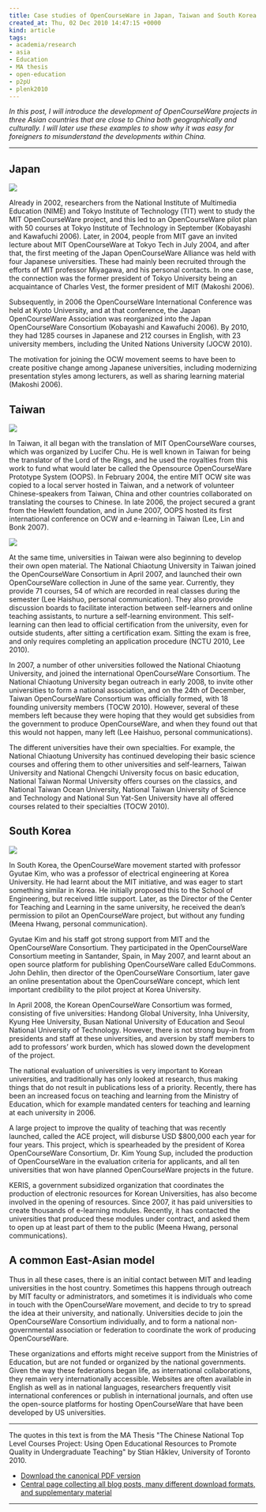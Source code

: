 ```yaml
---
title: Case studies of OpenCourseWare in Japan, Taiwan and South Korea
created_at: Thu, 02 Dec 2010 14:47:15 +0000
kind: article
tags:
- academia/research
- asia
- Education
- MA thesis
- open-education
- p2pU
- plenk2010
---
```


*In this post, I will introduce the development of OpenCourseWare
projects in three Asian countries that are close to China both
geographically and culturally. I will later use these examples to show
why it was easy for foreigners to misunderstand the developments within
China.*

---

## Japan

[![](http://reganmian.net/blog/wp-content/uploads/2010/11/Screen-shot-2010-11-30-at-12.51.08-AM.png)](http://reganmian.net/blog/wp-content/uploads/2010/11/Screen-shot-2010-11-30-at-12.51.08-AM.png)

Already in 2002, researchers from the National Institute of Multimedia
Education (NIME) and Tokyo Institute of Technology (TIT) went to study
the MIT OpenCourseWare project, and this led to an OpenCourseWare pilot
plan with 50 courses at Tokyo Institute of Technology in September
(Kobayashi and Kawafuchi 2006). Later, in 2004, people from MIT gave an
invited lecture about MIT OpenCourseWare at Tokyo Tech in July 2004, and
after that, the first meeting of the Japan OpenCourseWare Alliance was
held with four Japanese universities. These had mainly been recruited
through the efforts of MIT professor Miyagawa, and his personal
contacts. In one case, the connection was the former president of Tokyo
University being an acquaintance of Charles Vest, the former president
of MIT (Makoshi 2006).

Subsequently, in 2006 the OpenCourseWare International Conference was
held at Kyoto University, and at that conference, the Japan
OpenCourseWare Association was reorganized into the Japan OpenCourseWare
Consortium (Kobayashi and Kawafuchi 2006). By 2010, they had 1285
courses in Japanese and 212 courses in English, with 23 university
members, including the United Nations University (JOCW 2010).

The motivation for joining the OCW movement seems to have been to create
positive change among Japanese universities, including modernizing
presentation styles among lecturers, as well as sharing learning
material (Makoshi 2006).

## Taiwan

[![](http://reganmian.net/blog/wp-content/uploads/2010/11/Screen-shot-2010-11-30-at-12.52.33-AM.png)](http://reganmian.net/blog/wp-content/uploads/2010/11/Screen-shot-2010-11-30-at-12.52.33-AM.png)

In Taiwan, it all began with the translation of MIT OpenCourseWare
courses, which was organized by Lucifer Chu. He is well known in Taiwan
for being the translator of the Lord of the Rings, and he used the
royalties from this work to fund what would later be called the
Opensource OpenCourseWare Prototype System (OOPS). In February 2004, the
entire MIT OCW site was copied to a local server hosted in Taiwan, and a
network of volunteer Chinese-speakers from Taiwan, China and other
countries collaborated on translating the courses to Chinese. In late
2006, the project secured a grant from the Hewlett foundation, and in
June 2007, OOPS hosted its first international conference on OCW and
e-learning in Taiwan (Lee, Lin and Bonk 2007).

[![](http://reganmian.net/blog/wp-content/uploads/2010/11/Screen-shot-2010-11-30-at-12.51.33-AM.png)](http://reganmian.net/blog/wp-content/uploads/2010/11/Screen-shot-2010-11-30-at-12.51.33-AM.png)

At the same time, universities in Taiwan were also beginning to develop
their own open material. The National Chiaotung University in Taiwan
joined the OpenCourseWare Consortium in April 2007, and launched their
own OpenCourseWare collection in June of the same year. Currently, they
provide 71 courses, 54 of which are recorded in real classes during the
semester (Lee Haishuo, personal communication). They also provide
discussion boards to facilitate interaction between self-learners and
online teaching assistants, to nurture a self-learning environment. This
self-learning can then lead to official certification from the
university, even for outside students, after sitting a certification
exam. Sitting the exam is free, and only requires completing an
application procedure (NCTU 2010, Lee 2010).

In 2007, a number of other universities followed the National Chiaotung
University, and joined the international OpenCourseWare Consortium. The
National Chiaotung University began outreach in early 2008, to invite
other universities to form a national association, and on the 24th of
December, Taiwan OpenCourseWare Consortium was officially formed, with
18 founding university members (TOCW 2010). However, several of these
members left because they were hoping that they would get subsidies from
the government to produce OpenCourseWare, and when they found out that
this would not happen, many left (Lee Haishuo, personal communications).

The different universities have their own specialties. For example, the
National Chiaotung University has continued developing their basic
science courses and offering them to other universities and
self-learners, Taiwan University and National Chengchi University focus
on basic education, National Taiwan Normal University offers courses on
the classics, and National Taiwan Ocean University, National Taiwan
University of Science and Technology and National Sun Yat-Sen University
have all offered courses related to their specialties (TOCW 2010).

## South Korea

[![](http://reganmian.net/blog/wp-content/uploads/2010/11/Screen-shot-2010-11-30-at-12.52.07-AM.png)](http://reganmian.net/blog/wp-content/uploads/2010/11/Screen-shot-2010-11-30-at-12.52.07-AM.png)

In South Korea, the OpenCourseWare movement started with professor
Gyutae Kim, who was a professor of electrical engineering at Korea
University. He had learnt about the MIT initiative, and was eager to
start something similar in Korea. He initially proposed this to the
School of Engineering, but received little support. Later, as the
Director of the Center for Teaching and Learning in the same university,
he received the dean’s permission to pilot an OpenCourseWare project,
but without any funding (Meena Hwang, personal communication).

Gyutae Kim and his staff got strong support from MIT and the
OpenCourseWare Consortium. They participated in the OpenCourseWare
Consortium meeting in Santander, Spain, in May 2007, and learnt about an
open source platform for publishing OpenCourseWare called EduCommons.
John Dehlin, then director of the OpenCourseWare Consortium, later gave
an online presentation about the OpenCourseWare concept, which lent
important credibility to the pilot project at Korea University.

In April 2008, the Korean OpenCourseWare Consortium was formed,
consisting of five universities: Handong Global University, Inha
University, Kyung Hee University, Busan National University of Education
and Seoul National University of Technology. However, there is not
strong buy-in from presidents and staff at these universities, and
aversion by staff members to add to professors’ work burden, which has
slowed down the development of the project.

The national evaluation of universities is very important to Korean
universities, and traditionally has only looked at research, thus making
things that do not result in publications less of a priority. Recently,
there has been an increased focus on teaching and learning from the
Ministry of Education, which for example mandated centers for teaching
and learning at each university in 2006.

A large project to improve the quality of teaching that was recently
launched, called the ACE project, will disburse USD \$800,000 each year
for four years. This project, which is spearheaded by the president of
Korea OpenCourseWare Consortium, Dr. Kim Young Sup, included the
production of OpenCourseWare in the evaluation criteria for applicants,
and all ten universities that won have planned OpenCourseWare projects
in the future.

KERIS, a government subsidized organization that coordinates the
production of electronic resources for Korean Universities, has also
become involved in the opening of resources. Since 2007, it has paid
universities to create thousands of e-learning modules. Recently, it has
contacted the universities that produced these modules under contract,
and asked them to open up at least part of them to the public (Meena
Hwang, personal communications).

## A common East-Asian model

Thus in all these cases, there is an initial contact between MIT and
leading universities in the host country. Sometimes this happens through
outreach by MIT faculty or administrators, and sometimes it is
individuals who come in touch with the OpenCourseWare movement, and
decide to try to spread the idea at their university, and nationally.
Universities decide to join the OpenCourseWare Consortium individually,
and to form a national non-governmental association or federation to
coordinate the work of producing OpenCourseWare.

These organizations and efforts might receive support from the
Ministries of Education, but are not funded or organized by the national
governments. Given the way these federations began life, as
international collaborations, they remain very internationally
accessible. Websites are often available in English as well as in
national languages, researchers frequently visit international
conferences or publish in international journals, and often use the
open-source platforms for hosting OpenCourseWare that have been
developed by US universities.

---

The quotes in this text is from the MA Thesis "The Chinese National Top
Level Courses Project: Using Open Educational Resources to Promote
Quality in Undergraduate Teaching" by Stian Håklev, University of
Toronto 2010.

- [Download the canonical PDF
  version](http://reganmian.net/top-level-courses/Haklev_Stian_201009_MA_thesis.pdf)
- [Central page collecting all blog posts, many different download
  formats, and supplementary
  material](http://reganmian.net/top-level-courses)

---